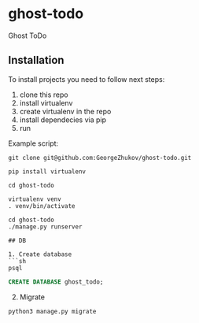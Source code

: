 # ghost-todo
Ghost ToDo


## Installation

To install projects you need to follow next steps:

1. clone this repo
1. install virtualenv
1. create virtualenv in the repo
1. install dependecies via pip
1. run

Example script:

```shell
git clone git@github.com:GeorgeZhukov/ghost-todo.git

pip install virtualenv

cd ghost-todo

virtualenv venv
. venv/bin/activate

cd ghost-todo
./manage.py runserver

## DB

1. Create database
```sh
psql
```
```sql
CREATE DATABASE ghost_todo;

```
2. Migrate

```sh
python3 manage.py migrate
```
